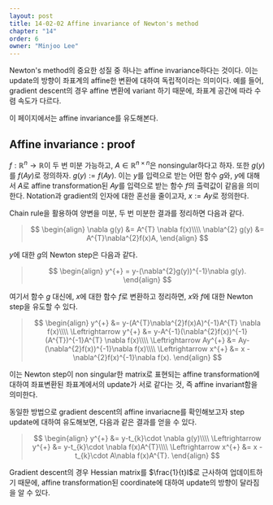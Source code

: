 ```yaml
---
layout: post
title: 14-02-02 Affine invariance of Newton's method
chapter: "14"
order: 6
owner: "Minjoo Lee"
---
```

<script type="text/x-mathjax-config">
MathJax.Hub.Config({
    displayAlign: "center"
});
</script>

Newton's method의 중요한 성질 중 하나는 affine invariance하다는 것이다. 이는 update의 방향이 좌표계의 affine한 변환에 대하여 독립적이라는 의미이다. 예를 들어, gradient descent의 경우 affine 변환에 variant 하기 때문에, 좌표계 공간에 따라 수렴 속도가 다르다.

이 페이지에서는 affine invariance를 유도해본다.

## Affine invariance : proof
$f:\mathbb{R}^{n}\rightarrow \mathbb{R}$이 두 번 미분 가능하고, $A\in \mathbb{R}^{n\times n}$은 nonsingular하다고 하자. 또한 $g(y)$를 $f(Ay)$로 정의하자. $g(y):=f(Ay)$. 이는 $y$를 입력으로 받는 어떤 함수 $g$와, $y$에 대해서 $A$로 affine transformation된 $Ay$를 입력으로 받는 함수 $f$의 출력값이 같음을 의미한다. Notation과 gradient의 인자에 대한 혼선을 줄이고자, $x:=Ay$로 정의한다.

Chain rule을 활용하여 양변을 미분, 두 번 미분한 결과를 정리하면 다음과 같다.

>$$
>\begin{align}
>\nabla g(y) &= A^{T} \nabla f(x)\\\\
>\nabla^{2} g(y) &= A^{T}\nabla^{2}f(x)A,
>\end{align}
>$$

 $y$에 대한 $g$의 Newton step은 다음과 같다.

>$$
>\begin{align}
>y^{+}  = y-(\nabla^{2}g(y))^{-1}\nabla g(y).
>\end{align}
>$$

여기서 함수 $g$ 대신에, $x$에 대한 함수 $f$로 변환하고 정리하면, $x$와 $f$에 대한 Newton step을 유도할 수 있다.

>$$
>\begin{align}
>y^{+} &= y-(A^{T}\nabla^{2}f(x)A)^{-1}A^{T} \nabla f(x)\\\\
>\Leftrightarrow y^{+} &= y-A^{-1}(\nabla^{2}f(x))^{-1}(A^{T})^{-1}A^{T} \nabla f(x)\\\\
>\Leftrightarrow Ay^{+} &= Ay-(\nabla^{2}f(x))^{-1}\nabla f(x)\\\\
>\Leftrightarrow x^{+} &= x - \nabla^{2}f(x)^{-1}\nabla f(x).
>\end{align}
>$$

이는 Newton step이 non singular한 matrix로 표현되는 affine transformation에 대하여 좌표변환된 좌표계에서의 update가 서로 같다는 것, 즉 affine invariant함을 의미한다.

동일한 방법으로 gradient descent의 affine invariacne를 확인해보고자 step update에 대하여 유도해보면, 다음과 같은 결과를 얻을 수 있다.

>$$
>\begin{align}
>y^{+} &= y-t_{k}\cdot \nabla g(y)\\\\
>\Leftrightarrow y^{+} &= y-t_{k}\cdot \nabla f(x)A^{T}\\\\
>\Leftrightarrow x^{+} &= x - t_{k}\cdot A\nabla f(x)A^{T}. 
>\end{align}
>$$

Gradient descent의 경우 Hessian matrix를 $\frac{1}{t}I$로 근사하여 업데이트하기 때문에, affine transformation된 coordinate에 대하여 update의 방향이 달라짐을 알 수 있다.